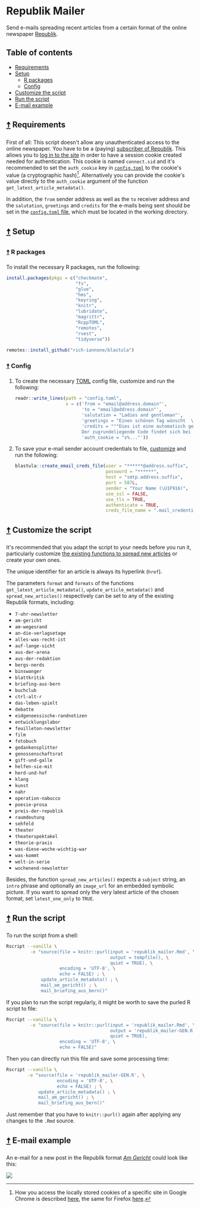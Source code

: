 # Republik Mailer

Send e-mails spreading recent articles from a certain format of the online newspaper [Republik](https://www.republik.ch/).

<!-- TOC BEGIN -- leave this comment untouched to allow auto update -->

## Table of contents

- [Requirements](#-requirements)
- [Setup](#-setup)
    - [R packages](#-r-packages)
    - [Config](#-config)
- [Customize the script](#-customize-the-script)
- [Run the script](#-run-the-script)
- [E-mail example](#-e-mail-example)

<!-- TOC END -- leave this comment untouched to allow auto update -->

## [🠅](#table-of-contents) Requirements

First of all: This script doesn't allow any unauthenticated access to the online newspaper. You have to be a (paying) [subscriber of Republik](https://www.republik.ch/angebote). This allows you to [log in to the site](https://www.republik.ch/anmelden) in order to have a session cookie created needed for authentication. This cookie is named `connect.sid` and it's recommended to set the `auth_cookie` key in [`config.toml`](#config) to the cookie's value (a cryptographic hash)[^reveal]. Alternatively you can provide the cookie's value directly to the `auth_cookie` argument of the function `get_latest_article_metadata()`.

In addition, the `from` sender address as well as the `to` receiver address and the `salutation`, `greetings` and `credits` for the e-mails being sent should be set in the [`config.toml` file](#config), which must be located in the working directory.


[^reveal]: How you access the locally stored cookies of a specific site in Google Chrome is described [here](https://developers.google.com/web/tools/chrome-devtools/storage/cookies), the same for Firefox [here](https://developer.mozilla.org/docs/Tools/Storage_Inspector).


## [🠅](#table-of-contents) Setup

### [🠅](#table-of-contents) R packages

To install the necessary R packages, run the following:

```r
install.packages(pkgs = c("checkmate",
                          "fs",
                          "glue",
                          "hms",
                          "keyring",
                          "knitr",
                          "lubridate",
                          "magrittr",
                          "RcppTOML",
                          "remotes",
                          "rvest",
                          "tidyverse"))
                          
remotes::install_github("rich-iannone/blastula")
```

### [🠅](#table-of-contents) Config

1. To create the necessary [TOML](https://github.com/toml-lang/toml#readme) config file, customize and run the following:

    ```r
    readr::write_lines(path = "config.toml",
                       x = c('from = "email@address.domain"',
                             'to = "email@address.domain"',
                             'salutation = "Ladies and gentleman"',
                             'greetings = "Einen schönen Tag wünscht  \\nSalims MailBot \U1F916"',
                             'credits = """Dies ist eine automatisch generierte Nachricht. \\
                             Der zugrundeliegende Code findet sich bei Interesse [hier](https://gitlab.com/salim-b/republik_mailer)."""',
                             'auth_cookie = "s%..."'))
    ```

2. To save your e-mail sender account credentials to file, [customize](https://rich-iannone.github.io/blastula/articles/sending_using_smtp.html#creating-a-credentials-file) and run the following:

    ```r
    blastula::create_email_creds_file(user = "******@address.suffix",
                                      password = "******",
                                      host = "smtp.address.suffix",
                                      port = 587L,
                                      sender = "Your Name (\U1F916)",
                                      use_ssl = FALSE,
                                      use_tls = TRUE,
                                      authenticate = TRUE,
                                      creds_file_name = ".mail_credentials")
    ```

## [🠅](#table-of-contents) Customize the script

It's recommended that you adapt the script to your needs before you run it, particularly customize [the existing functions to spread new articles](republik_mailer.Rmd#spread-new-articles) or create your own ones.

The unique identifier for an article is always its hyperlink (`href`).

The parameters `format` and `formats` of the functions `get_latest_article_metadata()`, `update_article_metadata()` and `spread_new_articles()` respectively can be set to any of the existing Republik formats, including:

- `7-uhr-newsletter`
- `am-gericht`
- `am-wegesrand`
- `an-die-verlagsetage`
- `alles-was-recht-ist`
- `auf-lange-sicht`
- `aus-der-arena`
- `aus-der-redaktion`
- `bergs-nerds`
- `binswanger`
- `blattkritik`
- `briefing-aus-bern`
- `buchclub`
- `ctrl-alt-r`
- `das-leben-spielt`
- `debatte`
- `eidgenoessische-randnotizen`
- `entwicklungslabor`
- `feuilleton-newsletter`
- `film`
- `fotobuch`
- `gedankensplitter`
- `genossenschaftsrat`
- `gift-und-galle`
- `helfen-sie-mit`
- `herd-und-hof`
- `klang`
- `kunst`
- `nahr`
- `operation-nabucco`
- `poesie-prosa`
- `preis-der-republik`
- `raumdeutung`
- `sehfeld`
- `theater`
- `theaterspektakel`
- `theorie-praxis`
- `was-diese-woche-wichtig-war`
- `was-kommt`
- `welt-in-serie`
- `wochenend-newsletter`

Besides, the function `spread_new_articles()` expects a `subject` string, an `intro` phrase and optionally an `image_url` for an embedded symbolic picture. If you want to spread only the very latest article of the chosen format, set `latest_one_only` to `TRUE`.

## [🠅](#table-of-contents) Run the script

To run the script from a shell:

```sh
Rscript --vanilla \
         -e "source(file = knitr::purl(input = 'republik_mailer.Rmd', \
                                       output = tempfile(), \
                                       quiet = TRUE), \
                    encoding = 'UTF-8', \
                    echo = FALSE) ; \
             update_article_metadata() ; \
             mail_am_gericht() ; \
             mail_briefing_aus_bern()"
```

If you plan to run the script regularly, it might be worth to save the purled R script to file:

```sh
Rscript --vanilla \
         -e "source(file = knitr::purl(input = 'republik_mailer.Rmd', \
                                       output = 'republik_mailer-GEN.R', \
                                       quiet = TRUE),
                    encoding = 'UTF-8', \
                    echo = FALSE)"
```

Then you can directly run this file and save some processing time:

```sh
Rscript --vanilla \
        -e "source(file = 'republik_mailer-GEN.R', \
                   encoding = 'UTF-8', \
                   echo = FALSE) ; \
            update_article_metadata() ; \
            mail_am_gericht() ; \
            mail_briefing_aus_bern()"
```

Just remember that you have to `knitr::purl()` again after applying any changes to the `.Rmd` source.

## [🠅](#table-of-contents) E-mail example

An e-mail for a new post in the Republik format [_Am Gericht_](https://www.republik.ch/format/am-gericht/) could look like this:

![](images/mail-am-gericht.png)
